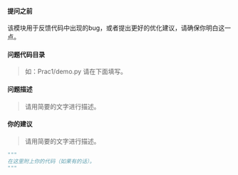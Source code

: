 #### 提问之前
该模块用于反馈代码中出现的bug，或者提出更好的优化建议，请确保你明白这一点。

#### 问题代码目录
> 如：Prac1/demo.py
> 请在下面填写。


#### 问题描述
> 请用简要的文字进行描述。


#### 你的建议
> 请用简要的文字进行描述。


```py
"""
在这里附上你的代码（如果有的话）。
"""


```
